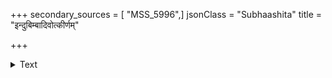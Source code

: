 +++
secondary_sources = [ "MSS_5996",]
jsonClass = "Subhaashita"
title = "इन्दुबिम्बादिवोत्कीर्णम्"

+++

<details><summary>Text</summary>

इन्दुबिम्बादिवोत्कीर्णं पद्मगर्भादिवोद्धृतम्।  
वदनं तव तन्वङ्गि विमृशद्भिर्विभाव्यते॥
</details>
